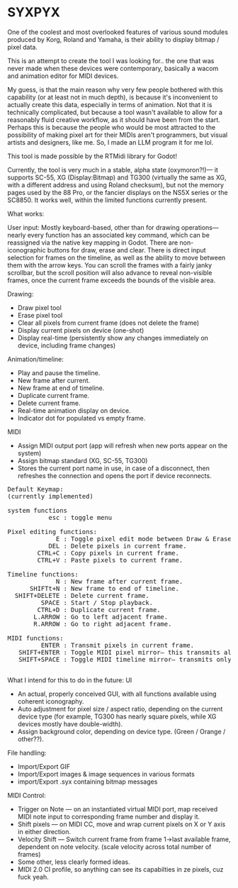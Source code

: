 # SYXPYX
One of the coolest and most overlooked features of various sound modules produced by Korg, Roland and Yamaha, is their ability to display bitmap / pixel data.

This is an attempt to create the tool I was looking for.. the one that was never made when these devices were contemporary, basically a wacom and animation editor for MIDI devices.

My guess, is that the main reason why very few people bothered with this capability (or at least not in much depth), is because it's inconvenient to actually create this data, especially in terms of animation. Not that it is technically complicated, but because a tool wasn't available to allow for a reasonably fluid creative workflow, as it should have been from the start. Perhaps this is because the people who would be most attracted to the possibility of making pixel art for their MIDIs aren't programmers, but visual artists and designers, like me. So, I made an LLM program it for me lol. 

This tool is made possible by the RTMidi library for Godot!

Currently, the tool is very much in a stable, alpha state (oxymoron?!)— it supports SC-55, XG (Display:Bitmap) and TG300 (virtually the same as XG, with a different address and using Roland checksum), but not the memory pages used by the 88 Pro, or the fancier displays on the NS5X series or the SC8850. It works well, within the limited functions currently present.

What works:

User input:
Mostly keyboard-based, other than for drawing operations— nearly every function has an associated key command, which can be reassigned via the native key mapping in Godot.
There are non-iconographic buttons for draw, erase and clear. 
There is direct input selection for frames on the timeline, as well as the ability to move between them with the arrow keys. 
You can scroll the frames with a fairly janky scrollbar, but the scroll position will also advance to reveal non-visible frames, once the current frame exceeds the bounds of the visible area.

Drawing:
- Draw pixel tool
- Erase pixel tool
- Clear all pixels from current frame (does not delete the frame)
- Display current pixels on device (one-shot)
- Display real-time (persistently show any changes immediately on device, including frame changes)
  
Animation/timeline:
- Play and pause the timeline.
- New frame after current.
- New frame at end of timeline.
- Duplicate current frame.
- Delete current frame.
- Real-time animation display on device.
- Indicator dot for populated vs empty frame.

MIDI
- Assign MIDI output port (app will refresh when new ports appear on the system)
- Assign bitmap standard (XG, SC-55, TG300)
- Stores the current port name in use, in case of a disconnect, then refreshes the connection and opens the port if device reconnects.

<pre>
Default Keymap:
(currently implemented)

system functions
           esc : toggle menu

Pixel editing functions:
             E : Toggle pixel edit mode between Draw & Erase.
           DEL : Delete pixels in current frame.
        CTRL+C : Copy pixels in current frame.
        CTRL+V : Paste pixels to current frame.

Timeline functions:
             N : New frame after current frame.
      SHIFTt+N : New frame to end of timeline.
  SHIFT+DELETE : Delete current frame.
         SPACE : Start / Stop playback.
        CTRL+D : Duplicate current frame.
       L.ARROW : Go to left adjacent frame.
       R.ARROW : Go to right adjacent frame.

MIDI functions:
         ENTER : Transmit pixels in current frame.
   SHIFT+ENTER : Toggle MIDI pixel mirror— this transmits all pixel/frame changes to device in real-time. (wacom mode)
   SHIFT+SPACE : Toggle MIDI timeline mirror— transmits only timeline output to device as it plays.
   </pre>


What I intend for this to do in the future:
UI
- An actual, properly conceived GUI, with all functions available using coherent iconography.
- Auto adjustment for pixel size / aspect ratio, depending on the current device type (for example, TG300 has nearly square pixels, while XG devices mostly have double-width).
- Assign background color, depending on device type. (Green / Orange / other??).
  
File handling:
- Import/Export GIF
- Import/Export images & image sequences in various formats
- import/Export .syx containing bitmap messages
  
MIDI Control:
- Trigger on Note — on an instantiated virtual MIDI port, map received MIDI note input to corresponding frame number and display it.
- Shift pixels — on MIDI CC, move and wrap current pixels on X or Y axis in either direction.
- Velocity Shift — Switch current frame from frame 1->last available frame, dependent on note velocity. (scale velocity across total number of frames)
- Some other, less clearly formed ideas.
- MIDI 2.0 CI profile, so anything can see its capabilties in ze pixels, cuz fuck yeah.
  
